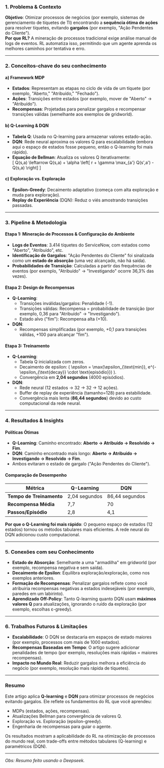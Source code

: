 ### **1. Problema & Contexto**
**Objetivo**: Otimizar processos de negócios (por exemplo, sistemas de gerenciamento de tíquetes de TI) encontrando a **sequência ótima de ações** para resolver tíquetes, evitando **gargalos** (por exemplo, "Ação Pendentes do Cliente").  
**Por que RL?** A mineração de processos tradicional exige análise manual de logs de eventos. RL automatiza isso, permitindo que um agente aprenda os melhores caminhos por tentativa e erro.

---

### **2. Conceitos-chave do seu conhecimento**
#### **a) Framework MDP**  
- **Estados**: Representam as etapas no ciclo de vida de um tíquete (por exemplo, "Aberto," "Atribuído," "Fechado").  
- **Ações**: Transições entre estados (por exemplo, mover de "Aberto" → "Atribuído").  
- **Recompensas**: Projetadas para penalizar gargalos e recompensar transições válidas (semelhante aos exemplos de gridworld).  

#### **b) Q-Learning & DQN**  
- **Tabela Q**: Usada no Q-learning para armazenar valores estado-ação.  
- **DQN**: Rede neural aproxima os valores Q para escalabilidade (embora aqui o espaço de estados fosse pequeno, então o Q-learning foi mais rápido).  
- **Equação de Bellman**: Atualiza os valores Q iterativamente:  
  \[
  Q(s,a) \leftarrow Q(s,a) + \alpha \left[ r + \gamma \max_{a'} Q(s',a') - Q(s,a) \right]
  \]

#### **c) Exploração vs. Exploração**  
- **Epsilon-Greedy**: Decaimento adaptativo (começa com alta exploração e muda para exploração).  
- **Replay de Experiência** (DQN): Reduz o viés amostrando transições passadas.  

---

### **3. Pipeline & Metodologia**
#### **Etapa 1: Mineração de Processos & Configuração do Ambiente**  
- **Logs de Eventos**: 3.414 tíquetes do ServiceNow, com estados como "Aberto", "Atribuído", etc.  
- **Identificação de Gargalos**: "Ação Pendentes do Cliente" foi sinalizada como um **estado de absorção** (uma vez alcançado, não há saída).  
- **Probabilidades de Transição**: Calculadas a partir das frequências de eventos (por exemplo, "Atribuído" → "Investigando" ocorre 36,3% das vezes).  

#### **Etapa 2: Design de Recompensas**  
- **Q-Learning**:  
  - Transições inválidas/gargalos: Penalidade (-1).  
  - Transições válidas: Recompensa = probabilidade de transição (por exemplo, 0,36 para "Atribuído" → "Investigando").  
  - Estado alvo ("fim"): Recompensa alta (+10).  
- **DQN**:  
  - Recompensas simplificadas (por exemplo, +0,1 para transições válidas, +100 para alcançar "fim").  

#### **Etapa 3: Treinamento**  
- **Q-Learning**:  
  - Tabela Q inicializada com zeros.  
  - Decaimento de epsilon: \( \epsilon = \max(\epsilon_{\text{min}}, e^{-\epsilon_{\text{decay}} \cdot \text{episódio}}) \).  
  - Convergência em **2,04 segundos** (4000 episódios).  
- **DQN**:  
  - Rede neural (12 estados → 32 → 32 → 12 ações).  
  - Buffer de replay de experiência (tamanho=128) para estabilidade.  
  - Convergência mais lenta (**86,44 segundos**) devido ao custo computacional da rede neural.  

---

### **4. Resultados & Insights**
#### **Políticas Ótimas**  
- **Q-Learning**: Caminho encontrado: **Aberto → Atribuído → Resolvido → Fim**.  
- **DQN**: Caminho encontrado mais longo: **Aberto → Atribuído → Investigando → Resolvido → Fim**.  
- Ambos evitaram o estado de gargalo ("Ação Pendentes do Cliente").  

#### **Comparação de Desempenho**  
| Métrica          | Q-Learning      | DQN             |  
|------------------|-----------------|-----------------|  
| **Tempo de Treinamento** | 2,04 segundos    | 86,44 segundos   |  
| **Recompensa Média**  | 7,7             | 70              |  
| **Passos/Episódio** | 2,8             | 4,1             |  

**Por que o Q-Learning foi mais rápido**: O pequeno espaço de estados (12 estados) tornou os métodos tabulares mais eficientes. A rede neural do DQN adicionou custo computacional.  

---

### **5. Conexões com seu Conhecimento**
- **Estado de Absorção**: Semelhante a uma "armadilha" em gridworld (por exemplo, recompensa negativa e sem saída).  
- **Decaimento de Epsilon**: Equilibra exploração/exploração, como nos exemplos anteriores.  
- **Formação de Recompensas**: Penalizar gargalos reflete como você atribuiria recompensas negativas a estados indesejáveis (por exemplo, paredes em um labirinto).  
- **Aprendizado Off-Policy**: Tanto Q-learning quanto DQN usam **máximos valores Q** para atualizações, ignorando o ruído da exploração (por exemplo, escolhas ε-greedy).  

---

### **6. Trabalhos Futuros & Limitações**
- **Escalabilidade**: O DQN se destacaria em espaços de estado maiores (por exemplo, processos com mais de 1000 estados).  
- **Recompensas Baseadas em Tempo**: O artigo sugere adicionar penalidades de tempo (por exemplo, resoluções mais rápidas = maiores recompensas).  
- **Impacto no Mundo Real**: Reduzir gargalos melhora a eficiência do negócio (por exemplo, resolução mais rápida de tíquetes).  

---

### **Resumo**
Este artigo aplica **Q-learning** e **DQN** para otimizar processos de negócios evitando gargalos. Ele reflete os fundamentos do RL que você aprendeu:
- MDPs (estados, ações, recompensas).  
- Atualizações Bellman para convergência de valores Q.  
- Exploração vs. Exploração (epsilon-greedy).  
- Engenharia de recompensas para guiar o agente.  

Os resultados mostram a aplicabilidade do RL na otimização de processos do mundo real, com trade-offs entre métodos tabulares (Q-learning) e paramétricos (DQN).

---  

*Obs: Resumo feito usando o Deepseek.*